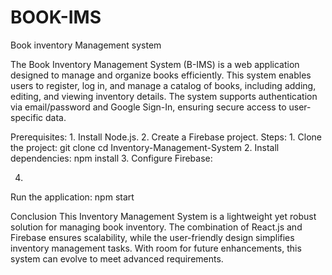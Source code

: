 # BOOK-IMS
Book inventory Management system

The Book Inventory Management System (B-IMS) is a web application designed to manage and organize books efficiently. This system enables users to register, log in, and manage a catalog of books, including adding, editing, and viewing inventory details. The system supports authentication via email/password and Google Sign-In, ensuring secure access to user-specific data.

Prerequisites:
1.
  Install Node.js.
2.
  Create a Firebase project.
Steps:
1.
  Clone the project:
    git clone <repository-url>
    cd Inventory-Management-System
2.
  Install dependencies:
    npm install
3.
  Configure Firebase:

4.
  Run the application:
    npm start

Conclusion
This Inventory Management System is a lightweight yet robust solution for managing book inventory. The combination of React.js and Firebase ensures scalability, while the user-friendly design simplifies inventory management tasks. With room for future enhancements, this system can evolve to meet advanced requirements.
